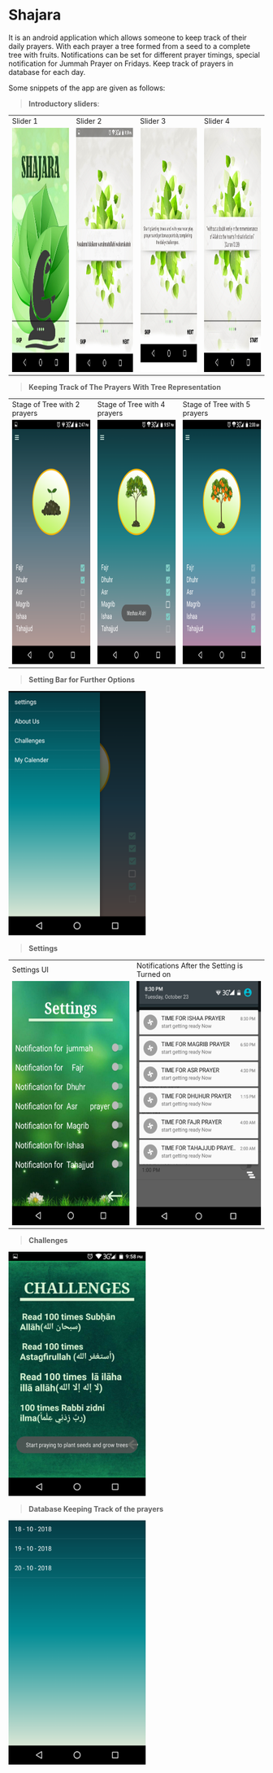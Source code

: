 # Shajara
It is an android application which allows someone to keep track of their daily prayers. With each prayer a tree formed from a seed to a complete tree with fruits. Notifications can be set for different prayer timings, special notification for Jummah Prayer on Fridays. Keep track of prayers in database for each day.

Some snippets of the app are given as follows:

> **Introductory sliders**:
  
<table>
  <tr>
     <td>Slider 1</td>
     <td>Slider 2</td>
     <td>Slider 3</td>
     <td>Slider 4</td>
  </tr>
  <tr>
    <td><img src="Shajara img/Intro.png"  width=270 height=480></td>
    <td><img src="Shajara img/Slider1.png" width=270 height=480></td>
    <td><img src="Shajara img/Slider2.png" width=270 height=480></td>
    <td><img src="Shajara img/Slider3.png" width=270 height=480></td>
  </tr>
</table>

> **Keeping Track of The Prayers With Tree Representation**
<table>
  <tr>
     <td>Stage of Tree with 2 prayers</td>
     <td>Stage of Tree with 4 prayers</td>
     <td>Stage of Tree with 5 prayers</td>
   </tr>
  <tr>
    <td><img src="Shajara img/Tree1.png"  width=270 height=480></td>
    <td><img src="Shajara img/Tree2.png" width=270 height=480></td>
    <td><img src="Shajara img/Tree3.png" width=270 height=480></td>
   </tr>
</table>

> **Setting Bar for Further Options**
  <img src="Shajara img/Navbar.png"  width=270 height=480>

> **Settings**
<table>
  <tr>
     <td>Settings UI</td>
     <td>Notifications After the Setting is Turned on</td>
  </tr>
  <tr>
    <td><img src="Shajara img/settings.png"  width=270 height=480></td>
    <td><img src="Shajara img/Notifications.png" width=270 height=480></td>
  </tr>
</table>

> **Challenges**
<img src="Shajara img/Challenges.png"  width=270 height=480>

> **Database Keeping Track of the prayers**
<img src="Shajara img/Database.png"  width=270 height=480>

